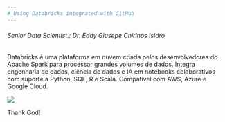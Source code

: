 ```yaml
---
# Using Databricks integrated with GitHub
---
```


###### Senior Data Scientist.: Dr. Eddy Giusepe Chirinos Isidro

Databricks é uma plataforma em nuvem criada pelos desenvolvedores do Apache Spark para processar grandes volumes de dados. Integra engenharia de dados, ciência de dados e IA em notebooks colaborativos com suporte a Python, SQL, R e Scala. Compatível com AWS, Azure e Google Cloud.


![](https://ainews.net.br/wp-content/uploads/2024/09/databricks.png)











Thank God!